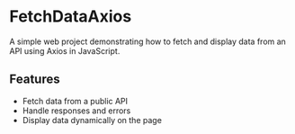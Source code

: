# FetchDataAxios
A simple web project demonstrating how to fetch and display data from an API using Axios in JavaScript.

## Features
- Fetch data from a public API
- Handle responses and errors
- Display data dynamically on the page
